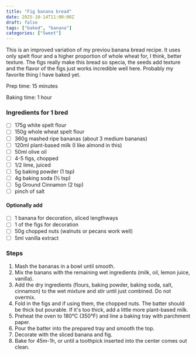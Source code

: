 ```yaml
---
title: "Fig banana bread"
date: 2025-10-14T11:00:00Z
draft: false
tags: ["baked", "banana"]
categories: ["Sweet"]
---
```


This is an improved variation of my previou banana bread recipe. It uses only spelt flour and a higher proportion of whole wheat for, I think, better texture. The figs really make this bread so specia, the seeds add texture and the flavor of the figs just works incredible well here. Probably my favorite thing I have baked yet.

<div class="recipe" id="recipe">
Prep time: 15 minutes

Baking time: 1 hour

### Ingredients for 1 bred
- [ ] 175g white spelt flour
- [ ] 150g whole wheat spelt flour
- [ ] 360g mashed ripe bananas (about 3 medium bananas)
- [ ] 120ml plant-based milk (I like almond in this)
- [ ] 50ml olive oil
- [ ] 4-5 figs, chopped
- [ ] 1/2 lime, juiced
- [ ] 5g baking powder (1 tsp)
- [ ] 4g baking soda (½ tsp)  
- [ ] 5g Ground Cinnamon (2 tsp)  
- [ ] pinch of salt  
#### Optionally add
- [ ] 1 banana for decoration, sliced lengthways
- [ ] 1 of the figs for decoration
- [ ] 50g chopped nuts (walnuts or pecans work well)
- [ ] 5ml vanilla extract

### Steps
1. Mash the bananas in a bowl until smooth.
2. Mix the banans with the remaining wet ingredients (milk, oil, lemon juice, vanilla).
3. Add the dry ingredients (flours, baking powder, baking soda, salt, cinnamon) to the wet mixture and stir until just combined. Do not overmix.
4. Fold in the figs and if using them, the chopped nuts. The batter should be thick but pourable. If it's too thick, add a little more plant-based milk.
5. Preheat the oven to 180°C (350°F) and line a baking tray with parchment paper.
6. Pour the batter into the prepared tray and smooth the top.
7. Decorate with the sliced banana and fig.
8. Bake for 45m-1h, or until a toothpick inserted into the center comes out clean.

</div>
